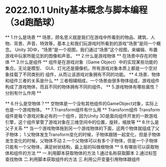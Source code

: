 # 2022.10.1 Unity基本概念与脚本编程（3d跑酷球）
** 1.什么是场景 **
场景，顾名思义就是我们在游戏中所看到的物品、建筑、人物、背景、声音、特效等，基本上和我们玩游戏时所看到的游戏“场景”是同一个概念。
Unity 3D中，“场景”是一个视图，我们通过“场景”这个视图，来编辑、布置游戏中玩家所能见到的图像和声音。
** 2.什么是游戏物体 **
在场景中存在的物体
** 3.什么是组件 **
组件是在游戏对象（Game Object）中的实现某些功能的集合。无论是模型、 GUI、灯光还是摄像机，所有游戏对象本质上都是一个空对象挂载了不同类别的 组件，从而让该游戏对象拥有不同的功能。
** 4.场景、物体和组件三者的关系是什么 **
三者相辅相成，一个场景由很多物体组成，游戏组件构成了游戏物体，而且不同的物体拥有不同的组件。
** 5.游戏物体有哪些属性？分别有什么作用 **

** 6.什么是空物体？**
空物体是一个没有其他组件的GameObject对象，实际上也是一个游戏物体。
** 7.Transform组件有什么用 **
Transform组件 Transform组件是每个游戏对象必有的一个组件，因为Unity 3D是面向组件开发的一款游戏引擎，这个组件掌管了游戏对象在三维空间中的位置，旋转，缩放等
** 8.什么是父子关系 **
当一个游戏物体拖到另一个游戏物体的下面，这两个物体就组成了父子物体；
1.父物体发生Transform变化的时候，子物体跟随一起变化，但是子物体发生变化的时候，父物体不动
2.一个父物体可以有多个子物体，但是一个子物体只能有一个父物体，满足树状结构，最上层的叫做根物体
** 9.有哪些可以获取物体和组件的方法 **
一.利用脚本获取物体的方法
1.通过名称获取脚本
2.通过标签查找物体
二.利用脚本获取组件的方法 
三.利用公开变量引用物体跟组件